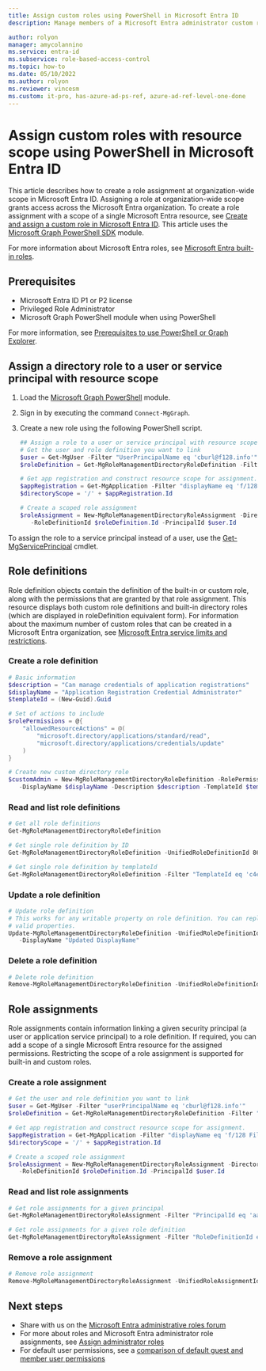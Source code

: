 ```yaml
---
title: Assign custom roles using PowerShell in Microsoft Entra ID
description: Manage members of a Microsoft Entra administrator custom role with Microsoft Entra ID PowerShell.

author: rolyon
manager: amycolannino
ms.service: entra-id
ms.subservice: role-based-access-control
ms.topic: how-to
ms.date: 05/10/2022
ms.author: rolyon
ms.reviewer: vincesm
ms.custom: it-pro, has-azure-ad-ps-ref, azure-ad-ref-level-one-done
---
```


# Assign custom roles with resource scope using PowerShell in Microsoft Entra ID

This article describes how to create a role assignment at organization-wide scope in Microsoft Entra ID. Assigning a role at organization-wide scope grants access across the Microsoft Entra organization. To create a role assignment with a scope of a single Microsoft Entra resource, see [Create and assign a custom role in Microsoft Entra ID](custom-create.yml). This article uses the [Microsoft Graph PowerShell SDK](/powershell/microsoftgraph/installation) module.

For more information about Microsoft Entra roles, see [Microsoft Entra built-in roles](permissions-reference.md).

## Prerequisites

- Microsoft Entra ID P1 or P2 license
- Privileged Role Administrator
- Microsoft Graph PowerShell module when using PowerShell

For more information, see [Prerequisites to use PowerShell or Graph Explorer](prerequisites.md).

## Assign a directory role to a user or service principal with resource scope

1. Load the [Microsoft Graph PowerShell](/powershell/microsoftgraph/installation) module.
1. Sign in by executing the command `Connect-MgGraph`.
1. Create a new role using the following PowerShell script.

   ```powershell
   ## Assign a role to a user or service principal with resource scope
   # Get the user and role definition you want to link
   $user = Get-MgUser -Filter "UserPrincipalName eq 'cburl@f128.info'"
   $roleDefinition = Get-MgRoleManagementDirectoryRoleDefinition -Filter "DisplayName eq 'Application Support Administrator'"

   # Get app registration and construct resource scope for assignment.
   $appRegistration = Get-MgApplication -Filter "displayName eq 'f/128 Filter Photos'"
   $directoryScope = '/' + $appRegistration.Id

   # Create a scoped role assignment
   $roleAssignment = New-MgRoleManagementDirectoryRoleAssignment -DirectoryScopeId $directoryScope `
      -RoleDefinitionId $roleDefinition.Id -PrincipalId $user.Id
   ```

To assign the role to a service principal instead of a user, use the [Get-MgServicePrincipal](/powershell/module/Microsoft.Graph.Applications/Get-MgServicePrincipal) cmdlet.

## Role definitions

Role definition objects contain the definition of the built-in or custom role, along with the permissions that are granted by that role assignment. This resource displays both custom role definitions and built-in directory roles (which are displayed in roleDefinition equivalent form). For information about the maximum number of custom roles that can be created in a Microsoft Entra organization, see [Microsoft Entra service limits and restrictions](~/identity/users/directory-service-limits-restrictions.md).

### Create a role definition

```powershell
# Basic information
$description = "Can manage credentials of application registrations"
$displayName = "Application Registration Credential Administrator"
$templateId = (New-Guid).Guid

# Set of actions to include
$rolePermissions = @{
    "allowedResourceActions" = @(
        "microsoft.directory/applications/standard/read",
        "microsoft.directory/applications/credentials/update"
    )
}

# Create new custom directory role
$customAdmin = New-MgRoleManagementDirectoryRoleDefinition -RolePermissions $rolePermissions `
   -DisplayName $displayName -Description $description -TemplateId $templateId -IsEnabled:$true
```

### Read and list role definitions

```powershell
# Get all role definitions
Get-MgRoleManagementDirectoryRoleDefinition

# Get single role definition by ID
Get-MgRoleManagementDirectoryRoleDefinition -UnifiedRoleDefinitionId 86593cfc-114b-4a15-9954-97c3494ef49b

# Get single role definition by templateId
Get-MgRoleManagementDirectoryRoleDefinition -Filter "TemplateId eq 'c4e39bd9-1100-46d3-8c65-fb160da0071f'"
```

### Update a role definition

```powershell
# Update role definition
# This works for any writable property on role definition. You can replace display name with other
# valid properties.
Update-MgRoleManagementDirectoryRoleDefinition -UnifiedRoleDefinitionId c4e39bd9-1100-46d3-8c65-fb160da0071f `
   -DisplayName "Updated DisplayName"
```

### Delete a role definition

```powershell
# Delete role definition
Remove-MgRoleManagementDirectoryRoleDefinition -UnifiedRoleDefinitionId c4e39bd9-1100-46d3-8c65-fb160da0071f
```

## Role assignments

Role assignments contain information linking a given security principal (a user or application service principal) to a role definition. If required, you can add a scope of a single Microsoft Entra resource for the assigned permissions.  Restricting the scope of a role assignment is supported for built-in and custom roles.

### Create a role assignment

```powershell
# Get the user and role definition you want to link
$user = Get-MgUser -Filter "userPrincipalName eq 'cburl@f128.info'"
$roleDefinition = Get-MgRoleManagementDirectoryRoleDefinition -Filter "DisplayName eq 'Application Support Administrator'"

# Get app registration and construct resource scope for assignment.
$appRegistration = Get-MgApplication -Filter "displayName eq 'f/128 Filter Photos'"
$directoryScope = '/' + $appRegistration.Id

# Create a scoped role assignment
$roleAssignment = New-MgRoleManagementDirectoryRoleAssignment -DirectoryScopeId $directoryScope `
   -RoleDefinitionId $roleDefinition.Id -PrincipalId $user.Id
```

### Read and list role assignments

```powershell
# Get role assignments for a given principal
Get-MgRoleManagementDirectoryRoleAssignment -Filter "PrincipalId eq 'aaaaaaaa-bbbb-cccc-1111-222222222222'"

# Get role assignments for a given role definition 
Get-MgRoleManagementDirectoryRoleAssignment -Filter "RoleDefinitionId eq '355aed8a-864b-4e2b-b225-ea95482e7570'"
```

### Remove a role assignment

```powershell
# Remove role assignment
Remove-MgRoleManagementDirectoryRoleAssignment -UnifiedRoleAssignmentId 'qiho4WOb9UKKgng_LbPV7tvKaKRCD61PkJeKMh7Y458-1'
```

## Next steps

- Share with us on the [Microsoft Entra administrative roles forum](https://feedback.azure.com/d365community/forum/22920db1-ad25-ec11-b6e6-000d3a4f0789)
- For more about roles and Microsoft Entra administrator role assignments, see [Assign administrator roles](permissions-reference.md)
- For default user permissions, see a [comparison of default guest and member user permissions](~/fundamentals/users-default-permissions.md)
